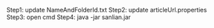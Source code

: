 Step1: update NameAndFolderId.txt
Step2: update articleUrl.properties
Step3: open cmd
Step4: java -jar sanlian.jar